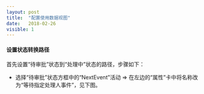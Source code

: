 ```yaml
---
layout: post
title:  "配置使用数据视图"
date:   2018-02-26
visible: 1
---
```


#### 设置状态转换路径

首先设置“待审批”状态到“处理中”状态的路径，步骤如下：

* 选择“待审批”状态方框中的“NextEvent”活动 => 在左边的“属性”卡中将名称改为“等待指定处理人事件”，见下图。

<img src="{{'/assets/img/2018-3-25-等待处理人事件.png' | prepend: site.baseurl }}" alt="">
